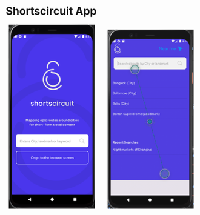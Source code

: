# Shortscircuit App

<p align="center">
  <img src="ss7.png" alt="Splash Screen" width="45%" style="margin-right: 30px;"/>
  <img src="ss6.png" alt="Image 2" width="45%"/>
</p>
